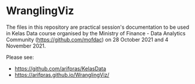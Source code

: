 # WranglingViz

The files in this repository are practical session's documentation to be used in Kelas Data course organised by the Ministry of Finance - Data Analytics Community (https://github.com/mofdac) on 28 October 2021 and 4 November 2021.

Please see: 
- https://github.com/arifpras/KelasData
- https://arifpras.github.io/WranglingViz/
